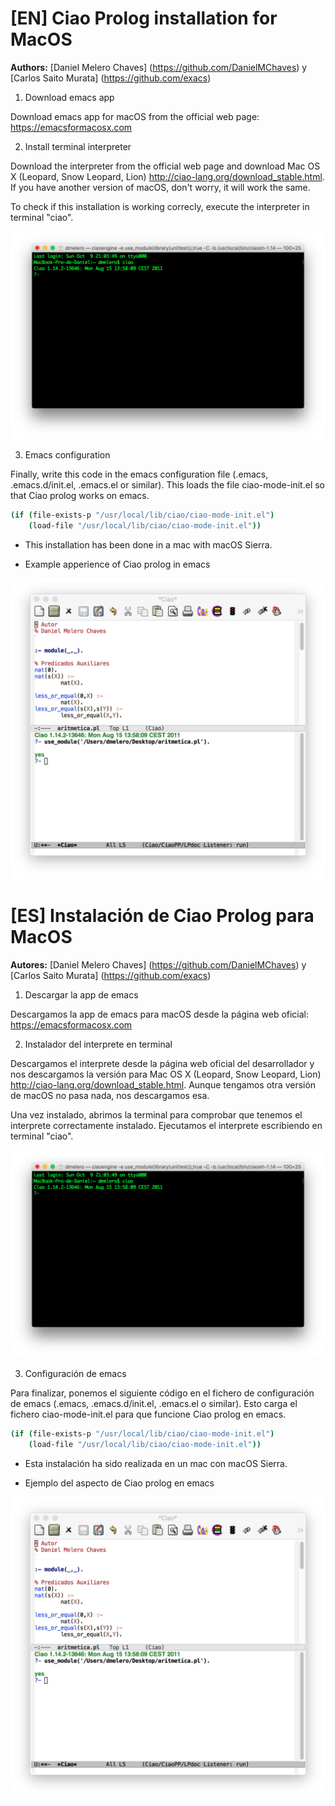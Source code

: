 # [EN] Ciao Prolog installation for MacOS

**Authors:** [Daniel Melero Chaves] (https://github.com/DanielMChaves) y [Carlos Saito Murata] (https://github.com/exacs)

1. Download emacs app

  Download emacs app for macOS from the official web page: https://emacsformacosx.com

2. Install terminal interpreter

  Download the interpreter from the official web page and download Mac OS X (Leopard, Snow Leopard, Lion) http://ciao-lang.org/download_stable.html. If you have another version of macOS, don't worry, it will work the same.

  To check if this installation is working correcly, execute the interpreter in terminal "ciao".

  ![alt text](screenshots/screen_shot_interpreter.png "Interprete Ciao Prolog en terminal")

3. Emacs configuration

  Finally, write this code in the emacs configuration file (.emacs, .emacs.d/init.el, .emacs.el or similar). This loads the file ciao-mode-init.el so that Ciao prolog works on emacs.

```bash
(if (file-exists-p "/usr/local/lib/ciao/ciao-mode-init.el")
    (load-file "/usr/local/lib/ciao/ciao-mode-init.el"))
```

* This installation has been done in a mac with macOS Sierra.

* Example apperience of Ciao prolog in emacs

![alt text](screenshots/example_interface.jpg "Interprete Ciao Prolog en terminal")

# [ES] Instalación de Ciao Prolog para MacOS

**Autores:** [Daniel Melero Chaves] (https://github.com/DanielMChaves) y [Carlos Saito Murata] (https://github.com/exacs)

1. Descargar la app de emacs

  Descargamos la app de emacs para macOS desde la página web oficial: https://emacsformacosx.com

2. Instalador del interprete en terminal

  Descargamos el interprete desde la página web oficial del desarrollador y nos descargamos la versión para Mac OS X (Leopard, Snow Leopard, Lion) http://ciao-lang.org/download_stable.html. Aunque tengamos otra versión de macOS no pasa nada, nos descargamos esa.

  Una vez instalado, abrimos la terminal para comprobar que tenemos el interprete correctamente instalado. Ejecutamos el interprete escribiendo en terminal "ciao".

  ![alt text](screenshots/screen_shot_interpreter.png "Interprete Ciao Prolog en terminal")

3. Configuración de emacs

  Para finalizar, ponemos el siguiente código en el fichero de configuración de emacs (.emacs, .emacs.d/init.el, .emacs.el o similar). Esto carga el fichero ciao-mode-init.el para que funcione Ciao prolog en emacs.

```bash
(if (file-exists-p "/usr/local/lib/ciao/ciao-mode-init.el")
    (load-file "/usr/local/lib/ciao/ciao-mode-init.el"))
```

* Esta instalación ha sido realizada en un mac con macOS Sierra.

* Ejemplo del aspecto de Ciao prolog en emacs

![alt text](screenshots/example_interface.jpg "Interprete Ciao Prolog en terminal")
